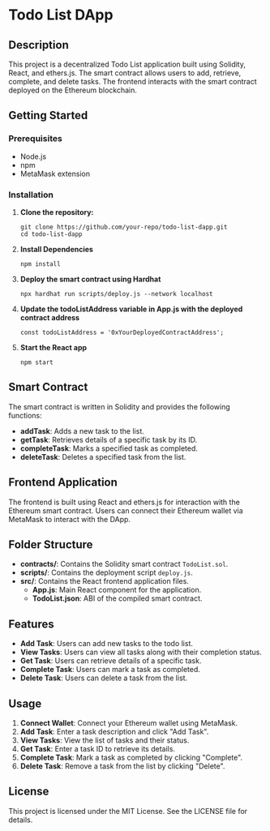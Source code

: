 # Todo List DApp

## Description
This project is a decentralized Todo List application built using Solidity, React, and ethers.js. The smart contract allows users to add, retrieve, complete, and delete tasks. The frontend interacts with the smart contract deployed on the Ethereum blockchain.

## Getting Started

### Prerequisites
- Node.js
- npm
- MetaMask extension

### Installation

1. **Clone the repository:**
   ```
   git clone https://github.com/your-repo/todo-list-dapp.git
   cd todo-list-dapp
   ```
2. **Install Dependencies**
   ```
   npm install
   ```
3. **Deploy the smart contract using Hardhat**
   ```
   npx hardhat run scripts/deploy.js --network localhost
   ```
4. **Update the todoListAddress variable in App.js with the deployed contract address**
   ```
   const todoListAddress = '0xYourDeployedContractAddress';
   ```
5. **Start the React app**
   ```
   npm start
   ```
## Smart Contract
The smart contract is written in Solidity and provides the following functions:

- **addTask**: Adds a new task to the list.
- **getTask**: Retrieves details of a specific task by its ID.
- **completeTask**: Marks a specified task as completed.
- **deleteTask**: Deletes a specified task from the list.

## Frontend Application
The frontend is built using React and ethers.js for interaction with the Ethereum smart contract. Users can connect their Ethereum wallet via MetaMask to interact with the DApp.

## Folder Structure
- **contracts/**: Contains the Solidity smart contract `TodoList.sol`.
- **scripts/**: Contains the deployment script `deploy.js`.
- **src/**: Contains the React frontend application files.
  - **App.js**: Main React component for the application.
  - **TodoList.json**: ABI of the compiled smart contract.

## Features
- **Add Task**: Users can add new tasks to the todo list.
- **View Tasks**: Users can view all tasks along with their completion status.
- **Get Task**: Users can retrieve details of a specific task.
- **Complete Task**: Users can mark a task as completed.
- **Delete Task**: Users can delete a task from the list.

## Usage
1. **Connect Wallet**: Connect your Ethereum wallet using MetaMask.
2. **Add Task**: Enter a task description and click "Add Task".
3. **View Tasks**: View the list of tasks and their status.
4. **Get Task**: Enter a task ID to retrieve its details.
5. **Complete Task**: Mark a task as completed by clicking "Complete".
6. **Delete Task**: Remove a task from the list by clicking "Delete".

## License
This project is licensed under the MIT License. See the LICENSE file for details.

